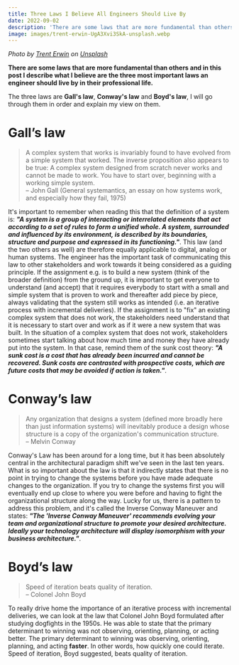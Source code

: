 ```yaml
---
title: Three Laws I Believe All Engineers Should Live By
date: 2022-09-02
description: 'There are some laws that are more fundamental than others and in this post I describe what I believe are the three most important laws an engineer should live by in their professional life.'
image: images/trent-erwin-UgA3Xvi3SkA-unsplash.webp
---
```

*Photo by [Trent Erwin](https://unsplash.com/@tjerwin) on [Unsplash](https://unsplash.com)*
  
**There are some laws that are more fundamental than others and in this post I describe what I believe are the three most important laws an engineer should live by in their professional life.**

The three laws are **Gall's law**, **Conway's law** and **Boyd's law**, I will go through them in order and explain my view on them.

# Gall’s law
>A complex system that works is invariably found to have evolved from a simple system that worked. The inverse proposition also appears to be true: A complex system designed from scratch never works and cannot be made to work. You have to start over, beginning with a working simple system.  
> – John Gall (General systemantics, an essay on how systems work, and especially how they fail, 1975)

It's important to remember when reading this that the definition of a system is: ***"A system is a group of interacting or interrelated elements that act according to a set of rules to form a unified whole. A system, surrounded and influenced by its environment, is described by its boundaries, structure and purpose and expressed in its functioning."***. This law (and the two others as well) are therefore equally applicable to digital, analog or human systems. The engineer has the important task of communicating this law to other stakeholders and work towards it being considered as a guiding principle. If the assignment e.g. is to build a new system (think of the broader definition) from the ground up, it is important to get everyone to understand (and accept) that it requires everybody to start with a small and simple system that is proven to work and thereafter add piece by piece, always validating that the system still works as intended (i.e. an iterative process with incremental deliveries). If the assignment is to "fix" an existing complex system that does not work, the stakeholders need understand that it is necessary to start over and work as if it were a new system that was built. In the situation of a complex system that does not work, stakeholders sometimes start talking about how much time and money they have already put into the system. In that case, remind them of the sunk cost theory: ***"A sunk cost is a cost that has already been incurred and cannot be recovered. Sunk costs are contrasted with prospective costs, which are future costs that may be avoided if action is taken."***.

# Conway’s law
> Any organization that designs a system (defined more broadly here than just information systems) will inevitably produce a design whose structure is a copy of the organization's communication structure.  
> – Melvin Conway

Conway's Law has been around for a long time, but it has been absolutely central in the architectural paradigm shift we've seen in the last ten years. What is so important about the law is that it indirectly states that there is no point in trying to change the systems before you have made adequate changes to the organization. If you try to change the systems first you will eventually end up close to where you were before and having to fight the organizational structure along the way. Lucky for us, there is a pattern to address this problem, and it's called the Inverse Conway Maneuver and states: ***"The 'Inverse Conway Maneuver' recommends evolving your team and organizational structure to promote your desired architecture. Ideally your technology architecture will display isomorphism with your business architecture."***.

# Boyd’s law
>Speed of iteration beats quality of iteration.    
> – Colonel John Boyd

To really drive home the importance of an iterative process with incremental deliveries, we can look at the law that Colonel John Boyd formulated after studying dogfights in the 1950s. He was able to state that the primary determinant to winning was not observing, orienting, planning, or acting better. The primary determinant to winning was observing, orienting, planning, and acting **faster**. In other words, how quickly one could iterate. Speed of iteration, Boyd suggested, beats quality of iteration.